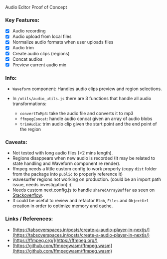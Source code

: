 Audio Editor Proof of Concept

### Key Features:

- [x] Audio recording
- [x] Audio upload from local files
- [x] Normalize audio formats when user uploads files
- [x] Audio trim
- [x] Create audio clips (regions)
- [x] Concat audios
- [x] Preview current audio mix

### Info:

- `Waveform` component:
  Handles audio clips preview and region selections.

- In `/utils/audio_utils.js` there are 3 functions that handle all audio transformations:
  - `convertToMp3`: take the audio file and converts it to mp3
  - `ffmpegConcat`: handle audio concat given an array of audio blobs
  - `trimAudio`: trim audio clip given the start point and the end point of the region

### Caveats:

- Not tested with long audio files (>2 mins length).
- Regions disappears when new audio is recorded (It may be related to state handling and Waveform component re render).
- ffmpeg needs a little custom config to work properly (copy `dist` folder from the package into `public` to properly reference it)
- wavesurfer regions not working on production. (could be an import path issue, needs investigation) :(
- Needs custom next.config.js to handle `sharedArrayBuffer` as seen on [Stackoverflow](https://stackoverflow.com/a/68630724).
- It could be useful to review and refactor `Blob`, `Files` and `ObjectUrl` creation in order to optimize memory and cache.

### Links / References:

- [https://tabsoverspaces.in/posts/create-a-audio-player-in-nextjs/](https://tabsoverspaces.in/posts/create-a-audio-player-in-nextjs/)
- [https://ffmpeg.org/](https://ffmpeg.org/)
- [https://github.com/ffmpegwasm/ffmpeg.wasm](https://github.com/ffmpegwasm/ffmpeg.wasm)
